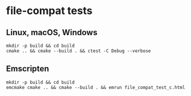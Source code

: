 # file-compat tests

## Linux, macOS, Windows

```
mkdir -p build && cd build
cmake .. && cmake --build . && ctest -C Debug --verbose
```

## Emscripten

```
mkdir -p build && cd build
emcmake cmake .. && cmake --build . && emrun file_compat_test_c.html
```
